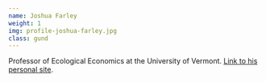 ```yaml
---
name: Joshua Farley
weight: 1
img: profile-joshua-farley.jpg
class: gund
---
```

Professor of Ecological Economics at the University of Vermont. [Link to his personal site](http://www.uvm.edu/~jfarley/).
